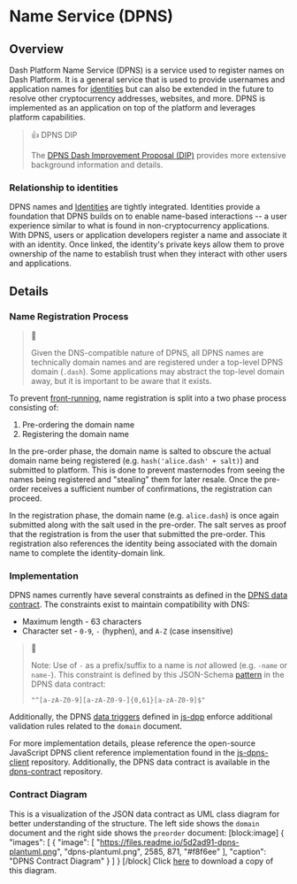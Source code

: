 # Name Service (DPNS)

## Overview

Dash Platform Name Service (DPNS) is a service used to register names on Dash Platform. It is a general service that is used to provide usernames and application names for [identities](../explanations/identity.md) but can also be extended in the future to resolve other cryptocurrency addresses, websites, and more. DPNS is implemented as an application on top of the platform and leverages platform capabilities.

> 👍 DPNS DIP
>
> The [DPNS Dash Improvement Proposal (DIP)](https://github.com/dashpay/dips/blob/master/dip-0012.md) provides more extensive background information and details.

###  Relationship to identities
DPNS names and [Identities](../explanations/identity.md) are tightly integrated. Identities provide a foundation that DPNS builds on to enable name-based interactions -- a user experience similar to what is found in non-cryptocurrency applications. With DPNS, users or application developers register a name and associate it with an identity. Once linked, the identity's private keys allow them to prove ownership of the name to establish trust when they interact with other users and applications.

## Details

### Name Registration Process

> 📘
>
> Given the DNS-compatible nature of DPNS, all DPNS names are technically domain names and are registered under a top-level DPNS domain (`.dash`). Some applications may abstract the top-level domain away, but it is important to be aware that it exists.

To prevent [front-running](https://en.wikipedia.org/wiki/Domain_name_front_running), name registration is split into a two phase process consisting of:
1. Pre-ordering the domain name
2. Registering the domain name

In the pre-order phase, the domain name is salted to obscure the actual domain name being registered (e.g. `hash('alice.dash' + salt)`) and submitted to platform. This is done to prevent masternodes from seeing the names being registered and "stealing" them for later resale. Once the pre-order receives a sufficient number of confirmations, the registration can proceed.

In the registration phase, the domain name (e.g. `alice.dash`) is once again submitted along with the salt used in the pre-order. The salt serves as proof that the registration is from the user that submitted the pre-order. This registration also references the identity being associated with the domain name to complete the identity-domain link.

### Implementation

DPNS names currently have several constraints as defined in the [DPNS data contract](https://github.com/dashevo/platform/blob/master/packages/dpns-contract/schema/dpns-contract-documents.json). The constraints exist to maintain compatibility with DNS:
* Maximum length - 63 characters
* Character set - `0-9`, `-` (hyphen), and `A-Z` (case insensitive)

> 📘
>
> Note: Use of `-` as a prefix/suffix to a name is _not_ allowed (e.g. `-name` or `name-`). This constraint is defined by this JSON-Schema [pattern](https://github.com/dashevo/platform/blob/master/packages/dpns-contract/schema/dpns-contract-documents.json#L35) in the DPNS data contract:
> ```
> "^[a-zA-Z0-9][a-zA-Z0-9-]{0,61}[a-zA-Z0-9]$"
> ```

Additionally, the DPNS [data triggers](../explanations/platform-protocol-data-trigger.md) defined in [js-dpp](https://github.com/dashevo/platform/tree/master/packages/js-dpp/lib/dataTrigger) enforce additional validation rules related to the `domain` document.

For more implementation details, please reference the open-source JavaScript DPNS client reference implementation found in the [js-dpns-client](https://github.com/dashevo/js-dpns-client) repository. Additionally, the DPNS data contract is available in the [dpns-contract](https://github.com/dashevo/platform/blob/master/packages/dpns-contract/schema/dpns-contract-documents.json) repository.

### Contract Diagram

This is a visualization of the JSON data contract as UML class diagram for better understanding of the structure. The left side shows the `domain` document and the right side shows the `preorder` document:
[block:image]
{
  "images": [
    {
      "image": [
        "https://files.readme.io/5d2ad91-dpns-plantuml.png",
        "dpns-plantuml.png",
        2585,
        871,
        "#f8f6ee"
      ],
      "caption": "DPNS Contract Diagram"
    }
  ]
}
[/block]
Click [here](https://files.readme.io/5d2ad91-dpns-plantuml.png) to download a copy of this diagram.